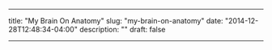 ---

title: "My Brain On Anatomy"
slug: "my-brain-on-anatomy"
date: "2014-12-28T12:48:34-04:00"
description: ""
draft: false

---